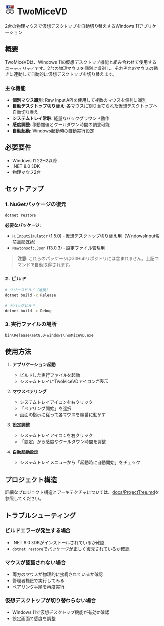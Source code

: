 # ![icon](./Resource/32x32.png) TwoMiceVD


2台の物理マウスで仮想デスクトップを自動切り替えするWindows 11アプリケーション

## 概要

TwoMiceVDは、Windows 11の仮想デスクトップ機能と組み合わせて使用するユーティリティです。2台の物理マウスを個別に識別し、それぞれのマウスの動きに連動して自動的に仮想デスクトップを切り替えます。

### 主な機能

- **個別マウス識別**: Raw Input APIを使用して複数のマウスを個別に識別
- **自動デスクトップ切り替え**: 各マウスに割り当てられた仮想デスクトップへ自動切り替え
- **システムトレイ常駐**: 軽量なバックグラウンド動作
- **感度調整**: 移動閾値とクールダウン時間の調整可能
- **自動起動**: Windows起動時の自動実行設定

## 必要要件

- Windows 11 22H2以降
- .NET 8.0 SDK
- 物理マウス2台

## セットアップ

### 1. NuGetパッケージの復元

```bash
dotnet restore
```

**必要なパッケージ:**
- `H.InputSimulator` (1.5.0) - 仮想デスクトップ切り替え用（WindowsInput名前空間互換）
- `Newtonsoft.Json` (13.0.3) - 設定ファイル管理用

> **注意**: これらのパッケージはGitHubリポジトリには含まれません。上記コマンドで自動取得されます。

### 2. ビルド

```bash
# リリースビルド（推奨）
dotnet build -c Release

# デバッグビルド
dotnet build -c Debug
```

### 3. 実行ファイルの場所

```
bin\Release\net8.0-windows\TwoMiceVD.exe
```

## 使用方法

1. **アプリケーション起動**
   - ビルドした実行ファイルを起動
   - システムトレイにTwoMiceVDアイコンが表示

2. **マウスペアリング**
   - システムトレイアイコンを右クリック
   - 「ペアリング開始」を選択
   - 画面の指示に従って各マウスを順番に動かす

3. **設定調整**
   - システムトレイアイコンを右クリック
   - 「設定」から感度やクールダウン時間を調整

4. **自動起動設定**
   - システムトレイメニューから「起動時に自動開始」をチェック

## プロジェクト構造

詳細なプロジェクト構造とアーキテクチャについては、[docs/ProjectTree.md](docs/ProjectTree.md)を参照してください。

## トラブルシューティング

### ビルドエラーが発生する場合
- .NET 8.0 SDKがインストールされているか確認
- `dotnet restore`でパッケージが正しく復元されているか確認

### マウスが認識されない場合
- 両方のマウスが物理的に接続されているか確認
- 管理者権限で実行してみる
- ペアリング手順を再度実行

### 仮想デスクトップが切り替わらない場合
- Windows 11で仮想デスクトップ機能が有効か確認
- 設定画面で感度を調整
